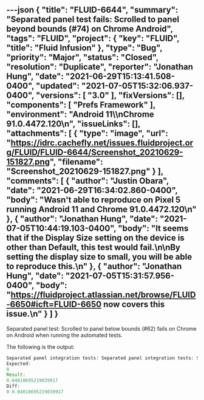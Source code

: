 ---json
{
  "title": "FLUID-6644",
  "summary": "Separated panel test fails: Scrolled to panel beyond bounds (#74) on Chrome Android",
  "tags": "FLUID",
  "project": {
    "key": "FLUID",
    "title": "Fluid Infusion"
  },
  "type": "Bug",
  "priority": "Major",
  "status": "Closed",
  "resolution": "Duplicate",
  "reporter": "Jonathan Hung",
  "date": "2021-06-29T15:13:41.508-0400",
  "updated": "2021-07-05T15:32:06.937-0400",
  "versions": [
    "3.0"
  ],
  "fixVersions": [],
  "components": [
    "Prefs Framework"
  ],
  "environment": "Android 11\\\nChrome 91.0.4472.120\n",
  "issueLinks": [],
  "attachments": [
    {
      "type": "image",
      "url": "https://idrc.cachefly.net/issues.fluidproject.org/FLUID/FLUID-6644/Screenshot_20210629-151827.png",
      "filename": "Screenshot_20210629-151827.png"
    }
  ],
  "comments": [
    {
      "author": "Justin Obara",
      "date": "2021-06-29T16:34:02.860-0400",
      "body": "Wasn't able to reproduce on Pixel 5 running Android 11 and Chrome 91.0.4472.120\n"
    },
    {
      "author": "Jonathan Hung",
      "date": "2021-07-05T10:44:19.103-0400",
      "body": "It seems that if the Display Size setting on the device is other than Default, this test would fail.\n\nBy setting the display size to small, you will be able to reproduce this.\n"
    },
    {
      "author": "Jonathan Hung",
      "date": "2021-07-05T15:31:57.956-0400",
      "body": "<https://fluidproject.atlassian.net/browse/FLUID-6650#icft=FLUID-6650> now covers this issue.\n"
    }
  ]
}
---
Separated panel test: Scrolled to panel below bounds (#62) fails on Chrome on Android when running the automated tests.

The following is the output:

```java
Separated panel integration tests: Separated panel integration tests: Scrolled to panel beyond bounds: The panel at index 5 should be scrolled into view with offset = 0 - at sequence position 15 of 19
Expected: 	
0
Result: 	
0.04010695219039917
Diff: 	
0 0.04010695219039917
```

        
